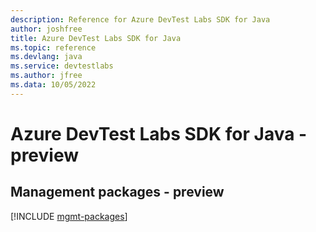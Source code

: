 ```yaml
---
description: Reference for Azure DevTest Labs SDK for Java
author: joshfree
title: Azure DevTest Labs SDK for Java
ms.topic: reference
ms.devlang: java
ms.service: devtestlabs
ms.author: jfree
ms.data: 10/05/2022
---
```

# Azure DevTest Labs SDK for Java - preview

## Management packages - preview
[!INCLUDE [mgmt-packages](devtest-labs-mgmt-index.md)]